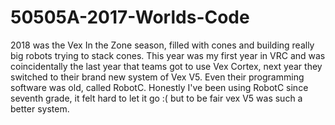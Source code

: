 # 50505A-2017-Worlds-Code
2018 was the Vex In the Zone season, filled with cones and building really big robots trying to stack cones. 
This year was my first year in VRC and was coincidentally the last year that teams got to use Vex Cortex, next year they switched to their brand new system of Vex V5.
Even their programming software was old, called RobotC. 
Honestly I've been using RobotC since seventh grade, it felt hard to let it go :( but to be fair vex V5 was such a better system.
